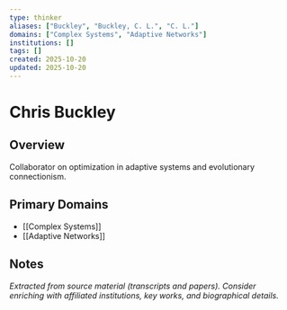 ```yaml
---
type: thinker
aliases: ["Buckley", "Buckley, C. L.", "C. L."]
domains: ["Complex Systems", "Adaptive Networks"]
institutions: []
tags: []
created: 2025-10-20
updated: 2025-10-20
---
```


# Chris Buckley

## Overview

Collaborator on optimization in adaptive systems and evolutionary connectionism.

## Primary Domains

- [[Complex Systems]]
- [[Adaptive Networks]]

## Notes

*Extracted from source material (transcripts and papers). Consider enriching with affiliated institutions, key works, and biographical details.*

